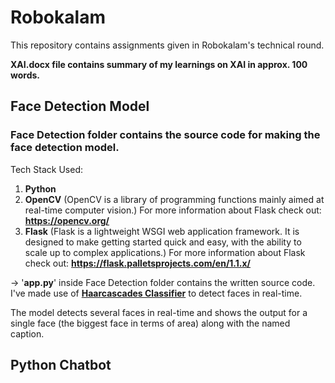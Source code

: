 # Robokalam
This repository contains assignments given in Robokalam's technical round. 

**XAI.docx file contains summary of my learnings on XAI in approx. 100 words.**

## Face Detection Model
### Face Detection folder contains the source code for making the face detection model.
Tech Stack Used:
1. **Python**
2. **OpenCV** (OpenCV is a library of programming functions mainly aimed at real-time computer vision.)
For more information about Flask check out: **https://opencv.org/**
3. **Flask** (Flask is a lightweight WSGI web application framework. It is designed to make getting started quick and easy, with the ability to scale up to complex applications.)
For more information about Flask check out: **https://flask.palletsprojects.com/en/1.1.x/**

-> '**app.py**' inside Face Detection folder contains the written source code.
I've made use of **[Haarcascades Classifier](https://opencv-python-tutroals.readthedocs.io/en/latest/py_tutorials/py_objdetect/py_face_detection/py_face_detection.html)** to detect faces in real-time.

The model detects several faces in real-time and shows the output for a single face (the biggest face in terms of area) along with the named caption.

## Python Chatbot
